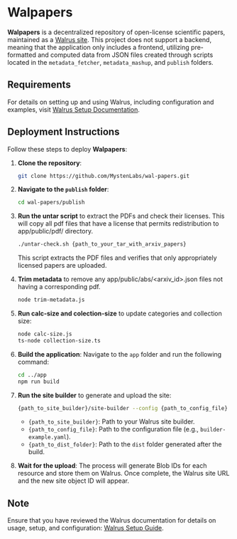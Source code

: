 # Walpapers

**Walpapers** is a decentralized repository of open-license scientific papers, maintained as a [Walrus site](https://docs.walrus.site/walrus-sites/intro.html). This project does not support a backend, meaning that the application only includes a frontend, utilizing pre-formatted and computed data from JSON files created through scripts located in the `metadata_fetcher`, `metadata_mashup`, and `publish` folders.

## Requirements

For details on setting up and using Walrus, including configuration and examples, visit [Walrus Setup Documentation](https://docs.walrus.site/usage/setup.html).

## Deployment Instructions

Follow these steps to deploy **Walpapers**:

1. **Clone the repository**:

   ```bash
   git clone https://github.com/MystenLabs/wal-papers.git
   ```

2. **Navigate to the `publish` folder**:

   ```bash
   cd wal-papers/publish
   ```

3. **Run the untar script** to extract the PDFs and check their licenses. This will copy all pdf files that have a license that permits redistribution to app/public/pdf/ directory.

   ```bash
   ./untar-check.sh {path_to_your_tar_with_arxiv_papers}
   ```

   This script extracts the PDF files and verifies that only appropriately licensed papers are uploaded.

4. **Trim metadata** to remove any app/public/abs/<arxiv_id>.json files not having a corresponding pdf.

   ```bash
   node trim-metadata.js
   ```

5. **Run calc-size and colection-size** to update categories and collection size:
   ```bash
   node calc-size.js
   ts-node collection-size.ts
   ```
    
6. **Build the application**:
   Navigate to the `app` folder and run the following command:

   ```bash
   cd ../app
   npm run build
   ```

7. **Run the site builder** to generate and upload the site:

   ```bash
   {path_to_site_builder}/site-builder --config {path_to_config_file} builder-example.yaml publish {path_to_dist_folder}/dist
   ```

   - `{path_to_site_builder}`: Path to your Walrus site builder.
   - `{path_to_config_file}`: Path to the configuration file (e.g., `builder-example.yaml`).
   - `{path_to_dist_folder}`: Path to the `dist` folder generated after the build.

8. **Wait for the upload**: The process will generate Blob IDs for each resource and store them on Walrus. Once complete, the Walrus site URL and the new site object ID will appear.

## Note

Ensure that you have reviewed the Walrus documentation for details on usage, setup, and configuration: [Walrus Setup Guide](https://docs.walrus.site/usage/setup.html).
